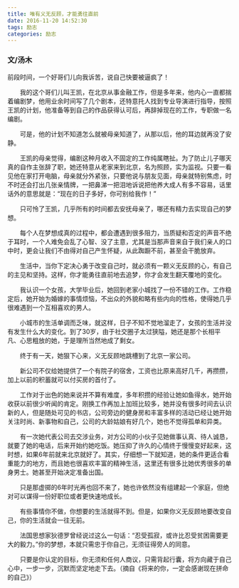```yaml
---
title: 唯有义无反顾，才能勇往直前
date: 2016-11-20 14:52:30
tags: 励志
categories: 励志
---
```


###  文/汤木

前段时间，一个好哥们儿向我诉苦，说自己快要被逼疯了！

　　我的这个哥们儿叫王凯，在北京从事金融工作，但是多年来，他内心一直都揣着编剧梦，他用业余时间写了几个剧本，还特意托人找到专业导演进行指导，按照王凯的计划，他准备等到自己的作品获得认可后，再辞掉现在的工作，专职做一名编剧。
<!--more-->

　　可是，他的计划不知道怎么就被母亲知道了，从那以后，他的耳边就再没了安静。

　　王凯的母亲觉得，编剧这种月收入不固定的工作纯属瞎扯。为了防止儿子哪天真的自作主张辞了职，她还特意从老家来到北京，名为照顾，实为监视。只要一看见他在家打开电脑，母亲就分外紧张，只要他说与朋友见面，母亲就特别焦虑，时不时还会打出几张亲情牌，一把鼻涕一把泪地诉说把他养大成人有多不容易，话里话外的意思就是：“现在的日子多好，你可别给我作！”

　　只可怜了王凯，几乎所有的时间都去安抚母亲了，哪还有精力去实现自己的梦想。

　　每个人在梦想成真的过程中，都会遭遇到很多阻力，当质疑和否定的声音不绝于耳时，一个人难免会乱了心智、没了主意，尤其是当那声音来自于我们亲人的口中时，更会让我们不由得对自己产生怀疑，从此踟蹰不前，甚至会干脆放弃。

　　生活中，当你下定决心勇于改变自己时，就必须有一颗义无反顾的心，有自己的主见和坚持。这样，你才能勇往直前地去追梦，你才会发生翻天覆地的变化。

　　我认识一个女孩，大学毕业后，她回到老家小城找了一份不错的工作。工作稳定后，她开始为婚嫁的事情烦恼，不出众的外貌和略有些内向的性格，使得她几乎很难遇到一个互相喜欢的男人。

　　小城市的生活单调而乏味，就这样，日子不知不觉地溜走了，女孩的生活并没有发生什么大的变化。到了30岁，由于社交圈子太过狭隘，她还是那个长相平凡、心思粗放的她，于是理所当然地成了剩女。

　　终于有一天，她狠下心来，义无反顾地跳槽到了北京一家公司。

　　新公司不仅给她提供了一个有院子的宿舍，工资也比原来高好几千，再攒攒，加上以前的积蓄就可以付买房的首付了。

　　工作对于出色的她来说并不算有难度，多年积攒的经验让她如鱼得水，她开始收获以前很少听闻的肯定。刚换工作再加上加班比较多，她并没有很多时间去认识新的人，但是随处可见的书店，公司旁边的健身房和丰富多样的活动已经让她开始关注时尚、新事物和自己，公司的大龄姑娘有好几个，她也不觉得孤单和异类。

　　有一次她代表公司去交涉业务，对方公司的小伙子见她做事认真、待人诚恳，就要了她的电话，后来开始约她吃饭。她压抑了许久的心情终于慢慢变好起来，这时想，如果6年前就来北京就好了。其实，仔细想一下就知道，她的条件更适合看重能力的地方，而且她也很喜欢丰富的精神生活，这里还有很多比她优秀很多的单身男士。她甚至开始决定准备出国。

　　只是那虚掷的6年时光再也回不来了，她也许依然没有组建起一个家庭，但绝对可以谋得一份好职位或者更快速地成长。

　　有些事情你不做，你想要的生活就得不到。但是，如果你义无反顾地要改变自己，你的生活就会一往无前。

　　法国思想家狄德罗曾经说过这么一句话：“忍受孤寂，或许比忍受贫困需要更大的毅力。”你的梦想，本就只需忠于你自己，无须征得旁人的同意。

　　只要是你认定的目标，你无须和任何人商议，只需背起行囊，将方向藏于自己心中，一步一步，沉默而坚定地走下去。（摘自《将来的你，一定会感谢现在拼命的自己》）